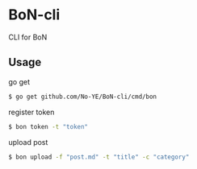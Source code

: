 # BoN-cli
CLI for BoN

## Usage
go get
``` sh
$ go get github.com/No-YE/BoN-cli/cmd/bon
```

register token
``` sh
$ bon token -t "token"
```

upload post
``` sh
$ bon upload -f "post.md" -t "title" -c "category"
```